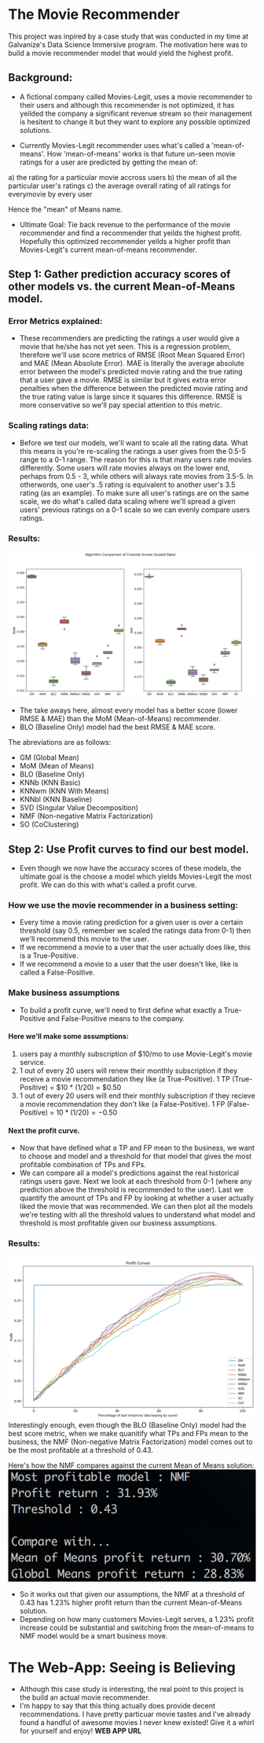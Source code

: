 # The Movie Recommender

This project was inpired by a case study that was conducted in my time at Galvanize's Data Science Immersive program. The motivation here was to build a movie recommender model that would yield the highest profit. 

## Background:
- A fictional company called Movies-Legit, uses a movie recommender to their users and although this recommender is not optimized, it has yeilded the company a significant revenue stream so their management is hesitent to change it but they want to explore any possible optimized solutions.

- Currently Movies-Legit recommender uses what's called a 'mean-of-means'. How 'mean-of-means' works is that future un-seen movie ratings for a user are predicted by getting the mean of:

a) the rating for a particular movie accross users
b) the mean of all the particular user's ratings
c) the average overall rating of all ratings for everymovie by every user

Hence the "mean" of Means name.

- Ultimate Goal: Tie back revenue to the performance of the movie recommender and find a recommender that yeilds the highest profit. Hopefully this optimized recommender yeilds a higher profit than Movies-Legit's current mean-of-means recommender.

## Step 1: Gather prediction accuracy scores of other models vs. the current Mean-of-Means model.
### Error Metrics explained:
- These recommenders are predicting the ratings a user would give a movie that he/she has not yet seen. This is a regression problem, therefore we'll use score metrics of RMSE (Root Mean Squared Error) and MAE (Mean Absolute Error). MAE is literally the average absolute error between the model's predicted movie rating and the true rating that a user gave a movie. RMSE is similar but it gives extra error penalties when the difference between the predicted movie rating and the true rating value is large since it squares this difference. RMSE is more conservative so we'll pay special attention to this metric.

### Scaling ratings data:
- Before we test our models, we'll want to scale all the rating data. What this means is you're re-scaling the ratings a user gives from the 0.5-5 range to a 0-1 range. The reason for this is that many users rate movies differently. Some users will rate movies always on the lower end, perhaps from 0.5 - 3, while others will always rate movies from 3.5-5. In otherwords, one user's .5 rating is equivalent to another user's 3.5 rating (as an example). To make sure all user's ratings are on the same scale, we do what's called data scaling where we'll spread a given users' previous ratings on a 0-1 scale so we can evenly compare users ratings.

### Results:
![CV score of all models, RMSE & MAE](images/cross_val_box_plot_scaled_data_v2.png)
- The take aways here, almost every model has a better score (lower RMSE & MAE) than the MoM (Mean-of-Means) recommender.
- BLO (Baseline Only) model had the best RMSE & MAE score.

The abreviations are as follows:
- GM (Global Mean)
- MoM (Mean of Means)
- BLO (Baseline Only)
- KNNb (KNN Basic)
- KNNwm (KNN With Means)
- KNNbl (KNN Baseline)
- SVD (Singular Value Decomposition)
- NMF (Non-negative Matrix Factorization)
- SO (CoClustering)

## Step 2: Use Profit curves to find our best model.
- Even though we now have the accuracy scores of these models, the ultimate goal is the choose a model which yields Movies-Legit the most profit. We can do this with what's called a profit curve.

### How we use the movie recommender in a business setting:
- Every time a movie rating prediction for a given user is over a certain threshold (say 0.5, remember we scaled the ratings data from 0-1) then we'll recommend this movie to the user.
- If we recommend a movie to a user that the user actually does like, this is a True-Positive.
- If we recommend a movie to a user that the user doesn't like, like is called a False-Positive.

### Make business assumptions
- To build a profit curve, we'll need to first define what exactly a True-Positive and False-Positive means to the company.
#### Here we'll make some assumptions:
1. users pay a monthly subscription of $10/mo to use Movie-Legit's movie service.
2. 1 out of every 20 users will renew their monthly subscription if they receive a movie recommendation they like (a True-Positive). 1 TP (True-Positive) = $10 * (1/20) = $0.50
3. 1 out of every 20 users will end their monthly subscription if they recieve a movie recommendation they don't like (a False-Positive). 1 FP (False-Positive) = $10 * (1/20) = -$0.50

#### Next the profit curve.
- Now that have defined what a TP and FP mean to the business, we want to choose and model and a threshold for that model that gives the most profitable combination of TPs and FPs.
- We can compare all a model's predictions against the real historical ratings users gave. Next we look at each threshold from 0-1 (where any prediction above the threshold is recommended to the user). Last we quantify the amount of TPs and FP by looking at whether a user actually liked the movie that was recommended. We can then plot all the models we're testing with all the threshold values to understand what model and threshold is most profitable given our business assumptions.

### Results:
![profit curves](images/profit_curves_v1.png)
Interestingly enough, even though the BLO (Baseline Only) model had the best score metric, when we make quanitify what TPs and FPs mean to the business, the NMF (Non-negative Matrix Factorization) model comes out to be the most profitable at a threshold of 0.43.

Here's how the NMF compares against the current Mean of Means solution:
![profit_score](images/profit_results_v1.png)
- So it works out that given our assumptions, the NMF at a threshold of 0.43 has 1.23% higher profit return than the current Mean-of-Means solution.
- Depending on how many customers Movies-Legit serves, a 1.23% profit increase could be substantial and switching from the mean-of-means to NMF model would be a smart business move.

# The Web-App: Seeing is Believing
- Although this case study is interesting, the real point to this project is the build an actual movie recommender.
- I'm happy to say that this thing actually does provide decent recommendations. I have pretty particuar movie tastes and I've already found a handful of awesome movies I never knew existed!
Give it a whirl for yourself and enjoy!
**WEB APP URL**

